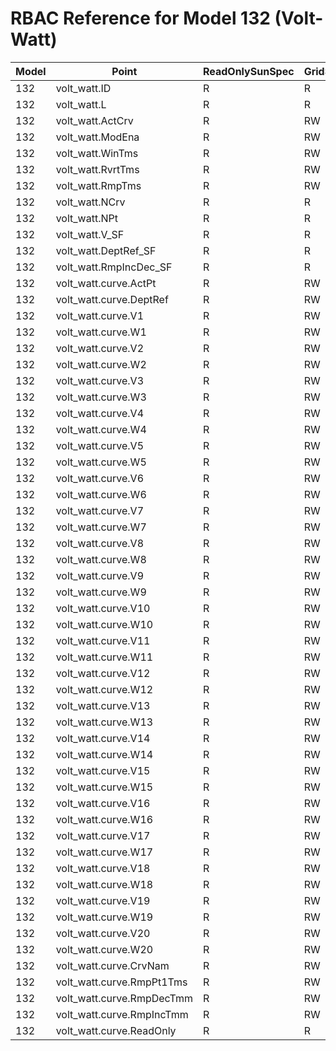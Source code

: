 # RBAC Reference for Model 132 (Volt-Watt)

| Model | Point | ReadOnlySunSpec | GridServiceSunSpec | NetworkAdministratorSunSpec | SuperAdministratorSpec | 
|-------|-------|------------------|---------------------|------------------|--------------------|
| 132 | volt_watt.ID | R | R | R | R |
| 132 | volt_watt.L | R | R | R | R |
| 132 | volt_watt.ActCrv | R | RW | R | RW |
| 132 | volt_watt.ModEna | R | RW | R | RW |
| 132 | volt_watt.WinTms | R | RW | R | RW |
| 132 | volt_watt.RvrtTms | R | RW | R | RW |
| 132 | volt_watt.RmpTms | R | RW | R | RW |
| 132 | volt_watt.NCrv | R | R | R | R |
| 132 | volt_watt.NPt | R | R | R | R |
| 132 | volt_watt.V_SF | R | R | R | R |
| 132 | volt_watt.DeptRef_SF | R | R | R | R |
| 132 | volt_watt.RmpIncDec_SF | R | R | R | R |
| 132 | volt_watt.curve.ActPt | R | RW | R | RW |
| 132 | volt_watt.curve.DeptRef | R | RW | R | RW |
| 132 | volt_watt.curve.V1 | R | RW | R | RW |
| 132 | volt_watt.curve.W1 | R | RW | R | RW |
| 132 | volt_watt.curve.V2 | R | RW | R | RW |
| 132 | volt_watt.curve.W2 | R | RW | R | RW |
| 132 | volt_watt.curve.V3 | R | RW | R | RW |
| 132 | volt_watt.curve.W3 | R | RW | R | RW |
| 132 | volt_watt.curve.V4 | R | RW | R | RW |
| 132 | volt_watt.curve.W4 | R | RW | R | RW |
| 132 | volt_watt.curve.V5 | R | RW | R | RW |
| 132 | volt_watt.curve.W5 | R | RW | R | RW |
| 132 | volt_watt.curve.V6 | R | RW | R | RW |
| 132 | volt_watt.curve.W6 | R | RW | R | RW |
| 132 | volt_watt.curve.V7 | R | RW | R | RW |
| 132 | volt_watt.curve.W7 | R | RW | R | RW |
| 132 | volt_watt.curve.V8 | R | RW | R | RW |
| 132 | volt_watt.curve.W8 | R | RW | R | RW |
| 132 | volt_watt.curve.V9 | R | RW | R | RW |
| 132 | volt_watt.curve.W9 | R | RW | R | RW |
| 132 | volt_watt.curve.V10 | R | RW | R | RW |
| 132 | volt_watt.curve.W10 | R | RW | R | RW |
| 132 | volt_watt.curve.V11 | R | RW | R | RW |
| 132 | volt_watt.curve.W11 | R | RW | R | RW |
| 132 | volt_watt.curve.V12 | R | RW | R | RW |
| 132 | volt_watt.curve.W12 | R | RW | R | RW |
| 132 | volt_watt.curve.V13 | R | RW | R | RW |
| 132 | volt_watt.curve.W13 | R | RW | R | RW |
| 132 | volt_watt.curve.V14 | R | RW | R | RW |
| 132 | volt_watt.curve.W14 | R | RW | R | RW |
| 132 | volt_watt.curve.V15 | R | RW | R | RW |
| 132 | volt_watt.curve.W15 | R | RW | R | RW |
| 132 | volt_watt.curve.V16 | R | RW | R | RW |
| 132 | volt_watt.curve.W16 | R | RW | R | RW |
| 132 | volt_watt.curve.V17 | R | RW | R | RW |
| 132 | volt_watt.curve.W17 | R | RW | R | RW |
| 132 | volt_watt.curve.V18 | R | RW | R | RW |
| 132 | volt_watt.curve.W18 | R | RW | R | RW |
| 132 | volt_watt.curve.V19 | R | RW | R | RW |
| 132 | volt_watt.curve.W19 | R | RW | R | RW |
| 132 | volt_watt.curve.V20 | R | RW | R | RW |
| 132 | volt_watt.curve.W20 | R | RW | R | RW |
| 132 | volt_watt.curve.CrvNam | R | RW | R | RW |
| 132 | volt_watt.curve.RmpPt1Tms | R | RW | R | RW |
| 132 | volt_watt.curve.RmpDecTmm | R | RW | R | RW |
| 132 | volt_watt.curve.RmpIncTmm | R | RW | R | RW |
| 132 | volt_watt.curve.ReadOnly | R | R | R | R |
